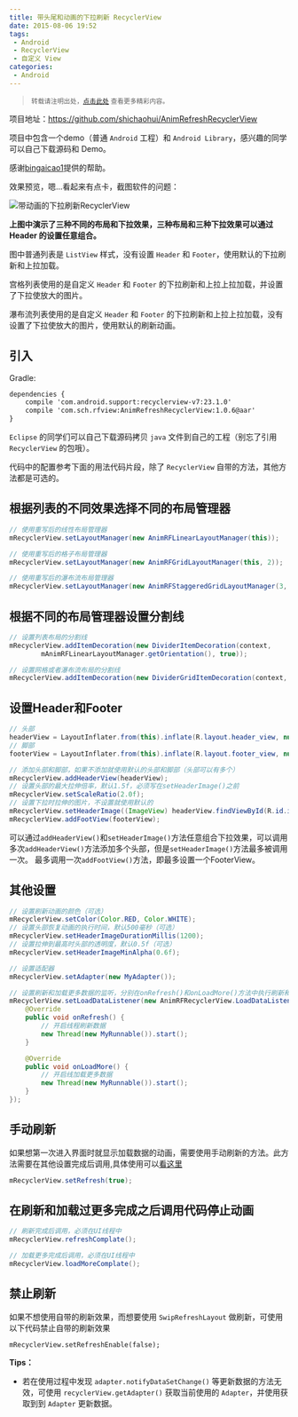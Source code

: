 ```yaml
---
title: 带头尾和动画的下拉刷新 RecyclerView
date: 2015-08-06 19:52
tags:
 - Android
 - RecyclerView
 - 自定义 View
categories:
 - Android
---
```


> <small>转载请注明出处，[点击此处](https://shichaohui.github.io/) 查看更多精彩内容。</small>

项目地址：https://github.com/shichaohui/AnimRefreshRecyclerView

项目中包含一个demo（普通 `Android` 工程）和 `Android Library`，感兴趣的同学可以自己下载源码和 Demo。

感谢[bingaicao1](http://blog.csdn.net/bingaicao1)提供的帮助。

效果预览，嗯...看起来有点卡，截图软件的问题：

![带动画的下拉刷新RecyclerView](https://img-blog.csdn.net/20150808145428151)

**上图中演示了三种不同的布局和下拉效果，三种布局和三种下拉效果可以通过 Header 的设置任意组合。**

图中普通列表是 `ListView` 样式，没有设置 `Header` 和 `Footer`，使用默认的下拉刷新和上拉加载。

宫格列表使用的是自定义 `Header` 和 `Footer` 的下拉刷新和上拉上拉加载，并设置了下拉使放大的图片。

瀑布流列表使用的是自定义 `Header` 和 `Footer` 的下拉刷新和上拉上拉加载，没有设置了下拉使放大的图片，使用默认的刷新动画。

## 引入

Gradle:

```xml
dependencies {
    compile 'com.android.support:recyclerview-v7:23.1.0'
    compile 'com.sch.rfview:AnimRefreshRecyclerView:1.0.6@aar'
}
```

`Eclipse` 的同学们可以自己下载源码拷贝 `java` 文件到自己的工程（别忘了引用 `RecyclerView` 的包哦）。

代码中的配置参考下面的用法代码片段，除了 `RecyclerView` 自带的方法，其他方法都是可选的。

## 根据列表的不同效果选择不同的布局管理器

```java
// 使用重写后的线性布局管理器
mRecyclerView.setLayoutManager(new AnimRFLinearLayoutManager(this));

// 使用重写后的格子布局管理器
mRecyclerView.setLayoutManager(new AnimRFGridLayoutManager(this, 2));

// 使用重写后的瀑布流布局管理器
mRecyclerView.setLayoutManager(new AnimRFStaggeredGridLayoutManager(3, StaggeredGridLayoutManager.VERTICAL));
```

## 根据不同的布局管理器设置分割线

```java
// 设置列表布局的分割线
mRecyclerView.addItemDecoration(new DividerItemDecoration(context,
        mAnimRFLinearLayoutManager.getOrientation(), true));

// 设置网格或者瀑布流布局的分割线
mRecyclerView.addItemDecoration(new DividerGridItemDecoration(context, true));
```

## 设置Header和Footer

```java
// 头部
headerView = LayoutInflater.from(this).inflate(R.layout.header_view, null);
// 脚部
footerView = LayoutInflater.from(this).inflate(R.layout.footer_view, null);

// 添加头部和脚部，如果不添加就使用默认的头部和脚部（头部可以有多个）
mRecyclerView.addHeaderView(headerView);
// 设置头部的最大拉伸倍率，默认1.5f，必须写在setHeaderImage()之前
mRecyclerView.setScaleRatio(2.0f);
// 设置下拉时拉伸的图片，不设置就使用默认的
mRecyclerView.setHeaderImage((ImageView) headerView.findViewById(R.id.iv_hander));
mRecyclerView.addFootView(footerView);
```
可以通过`addHeaderView()`和`setHeaderImage()`方法任意组合下拉效果，可以调用多次`addHeaderView()`方法添加多个头部，但是`setHeaderImage()`方法最多被调用一次。
最多调用一次`addFootView()`方法，即最多设置一个FooterView。

## 其他设置

```java
// 设置刷新动画的颜色（可选）
mRecyclerView.setColor(Color.RED, Color.WHITE);
// 设置头部恢复动画的执行时间，默认500毫秒（可选）
mRecyclerView.setHeaderImageDurationMillis(1200);
// 设置拉伸到最高时头部的透明度，默认0.5f（可选）
mRecyclerView.setHeaderImageMinAlpha(0.6f);

// 设置适配器
mRecyclerView.setAdapter(new MyAdapter());

// 设置刷新和加载更多数据的监听，分别在onRefresh()和onLoadMore()方法中执行刷新和加载更多操作
mRecyclerView.setLoadDataListener(new AnimRFRecyclerView.LoadDataListener() {
    @Override
    public void onRefresh() {
	    // 开启线程刷新数据
        new Thread(new MyRunnable()).start();
    }

    @Override
    public void onLoadMore() {
	    // 开启线加载更多数据
        new Thread(new MyRunnable()).start();
    }
});
```

## 手动刷新

如果想第一次进入界面时就显示加载数据的动画，需要使用手动刷新的方法。此方法需要在其他设置完成后调用,具体使用可以[看这里](https://github.com/shichaohui/AnimRefreshRecyclerView/blob/master/app/src/main/java/com/sch/rfview/example/fragment/LinearFragment.java)

```java
mRecyclerView.setRefresh(true);
```

## 在刷新和加载过更多完成之后调用代码停止动画

```java
// 刷新完成后调用，必须在UI线程中
mRecyclerView.refreshComplate();

// 加载更多完成后调用，必须在UI线程中
mRecyclerView.loadMoreComplate();
```

## 禁止刷新

如果不想使用自带的刷新效果，而想要使用 `SwipRefreshLayout` 做刷新，可使用以下代码禁止自带的刷新效果

```
mRecyclerView.setRefreshEnable(false);
```

**Tips：**

* 若在使用过程中发现 `adapter.notifyDataSetChange()` 等更新数据的方法无效，可使用 `recyclerView.getAdapter()` 获取当前使用的 `Adapter`，并使用获取到到 `Adapter` 更新数据。
